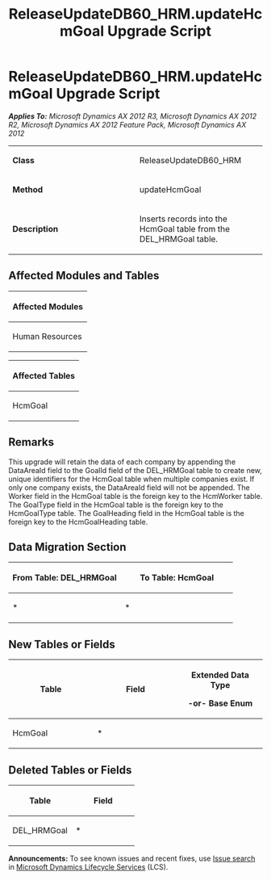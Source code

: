 ﻿---
title: ReleaseUpdateDB60_HRM.updateHcmGoal Upgrade Script
TOCTitle: ReleaseUpdateDB60_HRM.updateHcmGoal Upgrade Script
ms:assetid: f4984154-0bc8-5907-d2ea-8afa24d5a907
ms:mtpsurl: https://msdn.microsoft.com/en-us/library/JJ737549(v=AX.60)
ms:contentKeyID: 49712243
ms.date: 05/18/2015
mtps_version: v=AX.60
---

# ReleaseUpdateDB60\_HRM.updateHcmGoal Upgrade Script 


_**Applies To:** Microsoft Dynamics AX 2012 R3, Microsoft Dynamics AX 2012 R2, Microsoft Dynamics AX 2012 Feature Pack, Microsoft Dynamics AX 2012_

<table>
<colgroup>
<col style="width: 50%" />
<col style="width: 50%" />
</colgroup>
<tbody>
<tr class="odd">
<td><p><strong>Class</strong></p></td>
<td><p>ReleaseUpdateDB60_HRM</p></td>
</tr>
<tr class="even">
<td><p><strong>Method</strong></p></td>
<td><p>updateHcmGoal</p></td>
</tr>
<tr class="odd">
<td><p><strong>Description</strong></p></td>
<td><p>Inserts records into the HcmGoal table from the DEL_HRMGoal table.</p></td>
</tr>
</tbody>
</table>


## Affected Modules and Tables

<table>
<colgroup>
<col style="width: 100%" />
</colgroup>
<thead>
<tr class="header">
<th><p>Affected Modules</p></th>
</tr>
</thead>
<tbody>
<tr class="odd">
<td><p>Human Resources</p></td>
</tr>
</tbody>
</table>


<table>
<colgroup>
<col style="width: 100%" />
</colgroup>
<thead>
<tr class="header">
<th><p>Affected Tables</p></th>
</tr>
</thead>
<tbody>
<tr class="odd">
<td><p>HcmGoal</p></td>
</tr>
</tbody>
</table>


## Remarks

This upgrade will retain the data of each company by appending the DataAreaId field to the GoalId field of the DEL\_HRMGoal table to create new, unique identifiers for the HcmGoal table when multiple companies exist. If only one company exists, the DataAreaId field will not be appended. The Worker field in the HcmGoal table is the foreign key to the HcmWorker table. The GoalType field in the HcmGoal table is the foreign key to the HcmGoalType table. The GoalHeading field in the HcmGoal table is the foreign key to the HcmGoalHeading table.

## Data Migration Section

<table>
<colgroup>
<col style="width: 50%" />
<col style="width: 50%" />
</colgroup>
<thead>
<tr class="header">
<th><p>From Table: DEL_HRMGoal</p></th>
<th><p>To Table: HcmGoal</p></th>
</tr>
</thead>
<tbody>
<tr class="odd">
<td><p>*</p></td>
<td><p>*</p></td>
</tr>
</tbody>
</table>


## New Tables or Fields

<table>
<colgroup>
<col style="width: 33%" />
<col style="width: 33%" />
<col style="width: 33%" />
</colgroup>
<thead>
<tr class="header">
<th><p>Table</p></th>
<th><p>Field</p></th>
<th><p>Extended Data Type</p>
<p>-or- Base Enum</p></th>
</tr>
</thead>
<tbody>
<tr class="odd">
<td><p>HcmGoal</p></td>
<td><p>*</p></td>
<td><p></p></td>
</tr>
</tbody>
</table>


## Deleted Tables or Fields

<table>
<colgroup>
<col style="width: 50%" />
<col style="width: 50%" />
</colgroup>
<thead>
<tr class="header">
<th><p>Table</p></th>
<th><p>Field</p></th>
</tr>
</thead>
<tbody>
<tr class="odd">
<td><p>DEL_HRMGoal</p></td>
<td><p>*</p></td>
</tr>
</tbody>
</table>

  
**Announcements:** To see known issues and recent fixes, use [Issue search](http://go.microsoft.com/fwlink/?linkid=389258) in [Microsoft Dynamics Lifecycle Services](http://go.microsoft.com/fwlink/?linkid=306505) (LCS).

